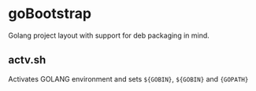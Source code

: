 # goBootstrap
Golang project layout with support for deb packaging in mind.

## actv.sh
Activates GOLANG environment and sets `${GOBIN}`, `${GOBIN}` and `{GOPATH}`
